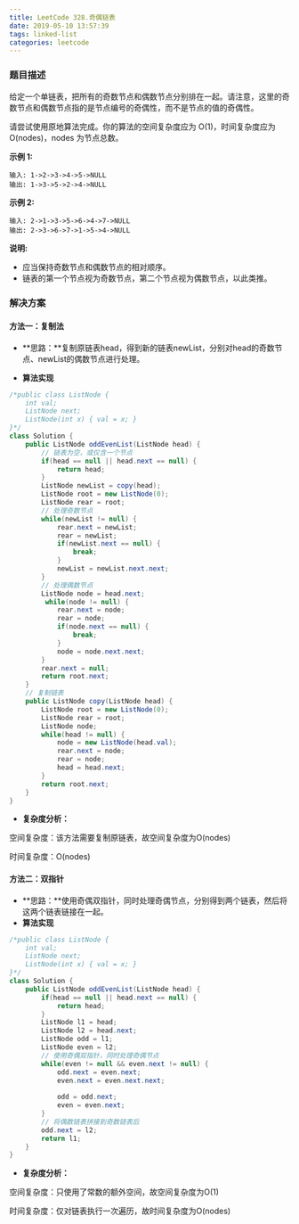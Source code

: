 ```yaml
---
title: LeetCode 328.奇偶链表
date: 2019-05-10 13:57:39
tags: linked-list
categories: leetcode
---
```


### 题目描述

给定一个单链表，把所有的奇数节点和偶数节点分别排在一起。请注意，这里的奇数节点和偶数节点指的是节点编号的奇偶性，而不是节点的值的奇偶性。

请尝试使用原地算法完成。你的算法的空间复杂度应为 O(1)，时间复杂度应为 O(nodes)，nodes 为节点总数。

**示例 1:**

```
输入: 1->2->3->4->5->NULL
输出: 1->3->5->2->4->NULL
```

**示例 2:**

```
输入: 2->1->3->5->6->4->7->NULL 
输出: 2->3->6->7->1->5->4->NULL
```

**说明:**

- 应当保持奇数节点和偶数节点的相对顺序。
- 链表的第一个节点视为奇数节点，第二个节点视为偶数节点，以此类推。

<!--more-->

### 解决方案

#### 方法一：复制法

* **思路：**复制原链表head，得到新的链表newList，分别对head的奇数节点、newList的偶数节点进行处理。

* **算法实现**

```java
/*public class ListNode {
    int val;
    ListNode next;
    ListNode(int x) { val = x; }
}*/
class Solution {
    public ListNode oddEvenList(ListNode head) {
        // 链表为空，或仅含一个节点
        if(head == null || head.next == null) {
            return head;
        }
        ListNode newList = copy(head);
        ListNode root = new ListNode(0);
        ListNode rear = root;
        // 处理奇数节点
        while(newList != null) {
            rear.next = newList;
            rear = newList;
            if(newList.next == null) {
                break;
            }
            newList = newList.next.next;
        }
        // 处理偶数节点
        ListNode node = head.next;
         while(node != null) {
            rear.next = node;
            rear = node;
            if(node.next == null) {
                break;
            }
            node = node.next.next;
        }
        rear.next = null;
        return root.next;
    }
    // 复制链表
    public ListNode copy(ListNode head) {
        ListNode root = new ListNode(0);
        ListNode rear = root;
        ListNode node;
        while(head != null) {
            node = new ListNode(head.val);
            rear.next = node;
            rear = node;
            head = head.next;
        }
        return root.next;
    }
}
```

* **复杂度分析：**

空间复杂度：该方法需要复制原链表，故空间复杂度为O(nodes)

时间复杂度：O(nodes)

#### 方法二：双指针

* **思路：**使用奇偶双指针，同时处理奇偶节点，分别得到两个链表，然后将这两个链表链接在一起。
* **算法实现**

```java
/*public class ListNode {
    int val;
    ListNode next;
    ListNode(int x) { val = x; }
}*/
class Solution {
    public ListNode oddEvenList(ListNode head) {
        if(head == null || head.next == null) {
            return head;
        }
        ListNode l1 = head;
        ListNode l2 = head.next;
        ListNode odd = l1;
        ListNode even = l2;
        // 使用奇偶双指针，同时处理奇偶节点
        while(even != null && even.next != null) {
            odd.next = even.next;
            even.next = even.next.next;
            
            odd = odd.next;
            even = even.next;
        }
        // 将偶数链表拼接到奇数链表后
        odd.next = l2;
        return l1;
    }
}
```

* **复杂度分析：**

空间复杂度：只使用了常数的额外空间，故空间复杂度为O(1)

时间复杂度：仅对链表执行一次遍历，故时间复杂度为O(nodes)